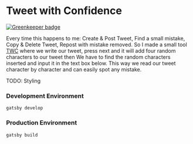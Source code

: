 # Tweet with Confidence

[![Greenkeeper badge](https://badges.greenkeeper.io/punit2502/tweet-with-confidence.svg)](https://greenkeeper.io/)

Every time this happens to me: Create & Post Tweet, Find a small mistake, Copy & Delete Tweet, Repost with mistake removed. So I made a small tool [TWC](https://tweet-with-confidence.netlify.com) where we write our tweet, press next and it will add four random characters to our tweet then We have to find the random characters inserted and input it in the text box below. This way we read our tweet character by character and can easily spot any mistake.

TODO: Styling

### Development Environment
`gatsby develop`

### Production Environment
`gatsby build`